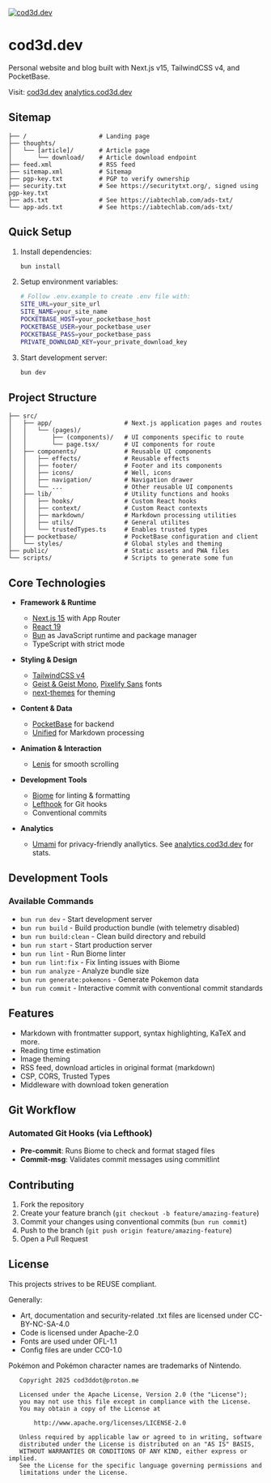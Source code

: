 [![cod3d.dev](https://cod3d.dev/img/readme-next.cod3d.dev.gif)](https://github.com/cod3ddot/cod3d.dev)

# cod3d.dev

Personal website and blog built with Next.js v15, TailwindCSS v4, and PocketBase.

Visit: [cod3d.dev](https://cod3d.dev)
[analytics.cod3d.dev](https://analytics.cod3d.dev)

## Sitemap

```
├── /                    # Landing page
├── thoughts/
│   └── [article]/       # Article page
│       └── download/    # Article download endpoint
├── feed.xml             # RSS feed
├── sitemap.xml          # Sitemap
├── pgp-key.txt          # PGP to verify ownership
├── security.txt         # See https://securitytxt.org/, signed using pgp-key.txt
├── ads.txt              # See https://iabtechlab.com/ads-txt/
└── app-ads.txt          # See https://iabtechlab.com/ads-txt/
```

## Quick Setup

1. Install dependencies:
   ```bash
   bun install
   ```

2. Setup environment variables:
   ```bash
   # Follow .env.example to create .env file with:
   SITE_URL=your_site_url
   SITE_NAME=your_site_name
   POCKETBASE_HOST=your_pocketbase_host
   POCKETBASE_USER=your_pocketbase_user
   POCKETBASE_PASS=your_pocketbase_pass
   PRIVATE_DOWNLOAD_KEY=your_private_download_key
   ```

3. Start development server:
   ```bash
   bun dev
   ```

## Project Structure

```
├── src/
│   ├── app/                    # Next.js application pages and routes
│   │   └── (pages)/
│   │       ├── (components)/   # UI components specific to route
│   │       └── page.tsx/       # UI components for route
│   ├── components/             # Reusable UI components
│   │   ├── effects/            # Reusable effects
│   │   ├── footer/             # Footer and its components
│   │   ├── icons/              # Well, icons
│   │   ├── navigation/         # Navigation drawer
│   │   └── ...                 # Other reusable UI components
│   ├── lib/                    # Utility functions and hooks
│   │   ├── hooks/              # Custom React hooks
│   │   ├── context/            # Custom React contexts
│   │   ├── markdown/           # Markdown processing utilities
│   │   ├── utils/              # General utilites
│   │   └── trustedTypes.ts     # Enables trusted types
│   ├── pocketbase/             # PocketBase configuration and client
│   └── styles/                 # Global styles and theming
├── public/                     # Static assets and PWA files
└── scripts/                    # Scripts to generate some fun
```

## Core Technologies

- **Framework & Runtime**
  - [Next.js 15](https://nextjs.org) with App Router
  - [React 19](https://react.dev)
  - [Bun](https://bun.sh) as JavaScript runtime and package manager
  - TypeScript with strict mode

- **Styling & Design**
  - [TailwindCSS v4](https://tailwindcss.com)
  - [Geist & Geist Mono](https://vercel.com/font), [Pixelify Sans](https://fonts.google.com/specimen/Pixelify+Sans) fonts
  - [next-themes](https://github.com/pacocoursey/next-themes) for theming

- **Content & Data**
  - [PocketBase](https://pocketbase.io) for backend
  - [Unified](https://unifiedjs.com) for Markdown processing

- **Animation & Interaction**
  - [Lenis](https://github.com/darkroomengineering/lenis) for smooth scrolling

- **Development Tools**
  - [Biome](https://biomejs.dev) for linting & formatting
  - [Lefthook](https://github.com/evilmartians/lefthook) for Git hooks
  - Conventional commits

- **Analytics**
  - [Umami](https://github.com/umami-software/umami) for privacy-friendly anallytics. See [analytics.cod3d.dev](https://analytics.cod3d.dev) for stats.

## Development Tools

### Available Commands
- `bun run dev` - Start development server
- `bun run build` - Build production bundle (with telemetry disabled)
- `bun run build:clean` - Clean build directory and rebuild
- `bun run start` - Start production server
- `bun run lint` - Run Biome linter
- `bun run lint:fix` - Fix linting issues with Biome
- `bun run analyze` - Analyze bundle size
- `bun run generate:pokemons` - Generate Pokemon data
- `bun run commit` - Interactive commit with conventional commit standards

## Features

- Markdown with frontmatter support, syntax highlighting, KaTeX and more.
- Reading time estimation
- Image theming
- RSS feed, download articles in original format (markdown)
- CSP, CORS, Trusted Types
- Middleware with download token generation

## Git Workflow

### Automated Git Hooks (via Lefthook)
- **Pre-commit**: Runs Biome to check and format staged files
- **Commit-msg**: Validates commit messages using commitlint

## Contributing

1. Fork the repository
2. Create your feature branch (`git checkout -b feature/amazing-feature`)
3. Commit your changes using conventional commits (`bun run commit`)
4. Push to the branch (`git push origin feature/amazing-feature`)
5. Open a Pull Request

## License

This projects strives to be REUSE compliant.

Generally:
- Art, documentation and security-related .txt files are licensed under CC-BY-NC-SA-4.0
- Code is licensed under Apache-2.0
- Fonts are used under OFL-1.1
- Config files are under CC0-1.0

Pokémon and Pokémon character names are trademarks of Nintendo.

```
   Copyright 2025 cod3ddot@proton.me

   Licensed under the Apache License, Version 2.0 (the "License");
   you may not use this file except in compliance with the License.
   You may obtain a copy of the License at

       http://www.apache.org/licenses/LICENSE-2.0

   Unless required by applicable law or agreed to in writing, software
   distributed under the License is distributed on an "AS IS" BASIS,
   WITHOUT WARRANTIES OR CONDITIONS OF ANY KIND, either express or implied.
   See the License for the specific language governing permissions and
   limitations under the License.
```
